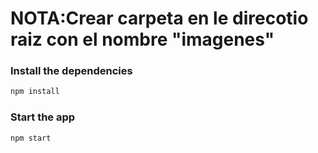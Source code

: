 # NOTA:Crear carpeta en le direcotio raiz con el nombre "imagenes"

### Install the dependencies
```bash
npm install
```

### Start the app 
```bash
npm start
```